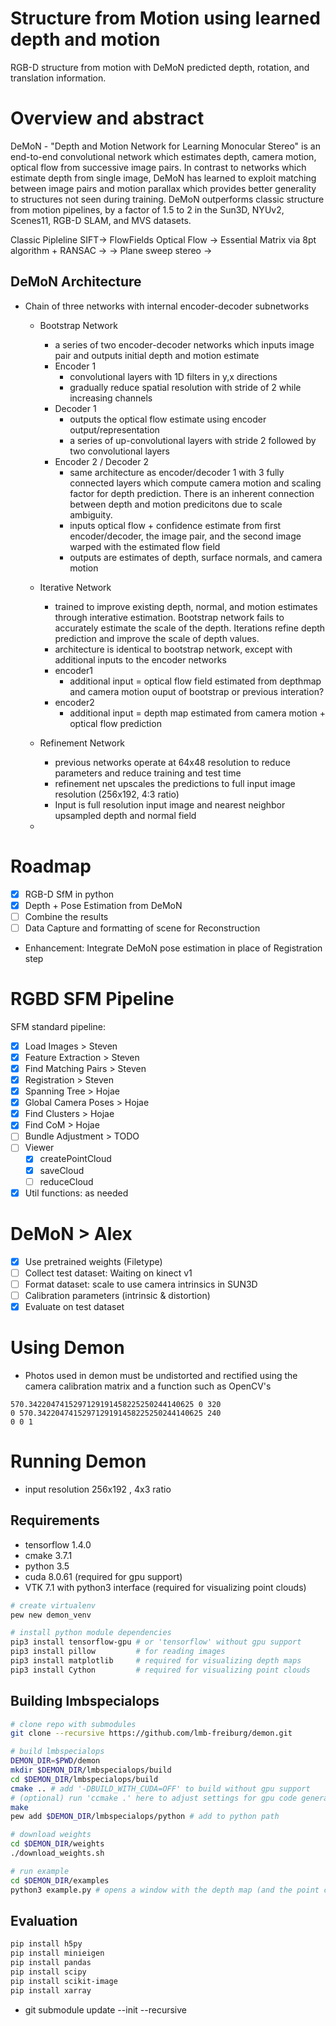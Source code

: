 # Structure from Motion using learned depth and motion
RGB-D structure from motion with DeMoN predicted depth, rotation, and translation information. 

# Overview and abstract
DeMoN - "Depth and Motion Network for Learning Monocular Stereo" is an end-to-end convolutional network which estimates depth, camera motion, optical flow from successive image pairs. In contrast to networks which estimate depth from single image, DeMoN has learned to exploit matching between image pairs and motion parallax which provides better generality to structures not seen during training. DeMoN outperforms classic structure from motion pipelines, by a factor of 1.5 to 2 in the Sun3D, NYUv2, Scenes11, RGB-D SLAM, and MVS datasets. 

Classic Pipleline 
SIFT-> FlowFields Optical Flow -> Essential Matrix via 8pt algorithm + RANSAC -> 
-> Plane sweep stereo ->

## DeMoN Architecture
- Chain of three networks with internal encoder-decoder subnetworks
    - Bootstrap Network 
        - a series of two encoder-decoder networks which inputs image pair and outputs initial depth and motion estimate
        - Encoder 1
            - convolutional layers with 1D filters in y,x directions
            - gradually reduce spatial resolution with stride of 2 while increasing channels
        - Decoder 1
            - outputs the optical flow estimate using encoder output/representation
            - a series of up-convolutional layers with stride 2 followed by two convolutional layers
        - Encoder 2 / Decoder 2
            - same architecture as encoder/decoder 1 with 3 fully connected layers which compute camera motion and scaling factor for depth prediction. There is an inherent connection between depth and motion predicitons due to scale ambiguity. 
            - inputs optical flow + confidence estimate from first encoder/decoder, the image pair, and the second image warped with the estimated flow field
            - outputs are estimates of depth, surface normals, and camera motion
        
    - Iterative Network
        - trained to improve existing depth, normal, and motion estimates through interative estimation. Bootstrap network fails to accurately estimate the scale of the depth. Iterations refine depth prediction and improve the scale of depth values.
        - architecture is identical to bootstrap network, except with additional inputs to the encoder networks
        - encoder1 
            - additional input = optical flow field estimated from depthmap and camera motion ouput of bootstrap or previous interation?
        - encoder2 
            - additional input = depth map estimated from camera motion + optical flow prediction
    - Refinement Network 
        - previous networks operate at 64x48 resolution to reduce parameters and reduce training and test time
        - refinement net upscales the predictions to full input image resolution (256x192, 4:3 ratio)
        - Input is full resolution input image and nearest neighbor upsampled depth and normal field


    - 

# Roadmap
- [x] RGB-D SfM in python
- [x] Depth + Pose Estimation from DeMoN
- [ ] Combine the results
- [ ] Data Capture and formatting of scene for Reconstruction
- Enhancement: Integrate DeMoN pose estimation in place of Registration step

# RGBD SFM Pipeline
SFM standard pipeline:

- [x] Load Images > Steven
- [x] Feature Extraction > Steven
- [x] Find Matching Pairs > Steven
- [x] Registration > Steven
- [x] Spanning Tree > Hojae
- [x] Global Camera Poses > Hojae
- [x] Find Clusters > Hojae
- [x] Find CoM > Hojae
- [ ] Bundle Adjustment > TODO
- [ ] Viewer
  - [x] createPointCloud
  - [x] saveCloud
  - [ ] reduceCloud
- [x] Util functions: as needed

# DeMoN > Alex
- [x] Use pretrained weights (Filetype)
- [ ] Collect test dataset: Waiting on kinect v1
- [ ] Format dataset: scale to use camera intrinsics in SUN3D
- [ ] Calibration parameters (intrinsic & distortion)
- [x] Evaluate on test dataset

# Using Demon
- Photos used in demon must be undistorted and rectified using the camera calibration matrix and a function such as OpenCV's 
```
570.3422047415297129191458225250244140625 0 320
0 570.3422047415297129191458225250244140625 240
0 0 1
```
# Running Demon
- input resolution 256x192 , 4x3 ratio

## Requirements
- tensorflow 1.4.0
- cmake 3.7.1
- python 3.5
- cuda 8.0.61 (required for gpu support)
- VTK 7.1 with python3 interface (required for visualizing point clouds) 

```bash
# create virtualenv
pew new demon_venv
```
```bash
# install python module dependencies
pip3 install tensorflow-gpu # or 'tensorflow' without gpu support
pip3 install pillow         # for reading images
pip3 install matplotlib     # required for visualizing depth maps
pip3 install Cython         # required for visualizing point clouds
```
## Building lmbspecialops
```bash
# clone repo with submodules
git clone --recursive https://github.com/lmb-freiburg/demon.git

# build lmbspecialops
DEMON_DIR=$PWD/demon
mkdir $DEMON_DIR/lmbspecialops/build
cd $DEMON_DIR/lmbspecialops/build
cmake .. # add '-DBUILD_WITH_CUDA=OFF' to build without gpu support
# (optional) run 'ccmake .' here to adjust settings for gpu code generation
make
pew add $DEMON_DIR/lmbspecialops/python # add to python path

# download weights
cd $DEMON_DIR/weights
./download_weights.sh

# run example
cd $DEMON_DIR/examples
python3 example.py # opens a window with the depth map (and the point cloud if vtk is available)
```
## Evaluation 
``` bash
pip install h5py
pip install minieigen
pip install pandas
pip install scipy
pip install scikit-image
pip install xarray
```

- git submodule update --init --recursive 


